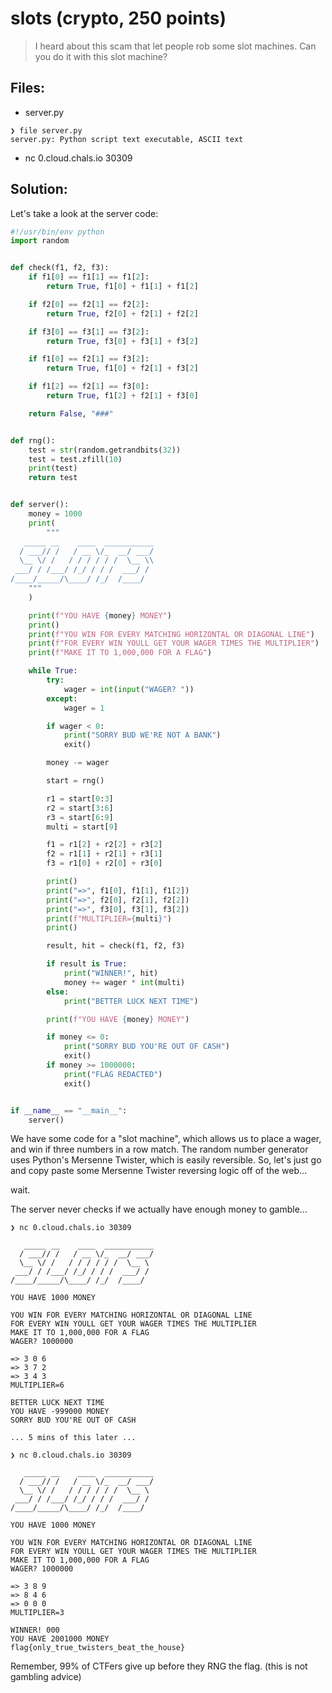 # slots (crypto, 250 points)

> I heard about this scam that let people rob some slot machines. Can you do it with this slot machine?

## Files:

- server.py
```
❯ file server.py
server.py: Python script text executable, ASCII text
```

- nc 0.cloud.chals.io 30309

## Solution:

Let's take a look at the server code:

```python
#!/usr/bin/env python
import random


def check(f1, f2, f3):
    if f1[0] == f1[1] == f1[2]:
        return True, f1[0] + f1[1] + f1[2]

    if f2[0] == f2[1] == f2[2]:
        return True, f2[0] + f2[1] + f2[2]

    if f3[0] == f3[1] == f3[2]:
        return True, f3[0] + f3[1] + f3[2]

    if f1[0] == f2[1] == f3[2]:
        return True, f1[0] + f2[1] + f3[2]

    if f1[2] == f2[1] == f3[0]:
        return True, f1[2] + f2[1] + f3[0]

    return False, "###"


def rng():
    test = str(random.getrandbits(32))
    test = test.zfill(10)
    print(test)
    return test


def server():
    money = 1000
    print(
        """
   _____ __    ____  ___________
  / ___// /   / __ \/_  __/ ___/
  \__ \/ /   / / / / / /  \__ \\
 ___/ / /___/ /_/ / / /  ___/ /
/____/_____/\____/ /_/  /____/
    """
    )

    print(f"YOU HAVE {money} MONEY")
    print()
    print(f"YOU WIN FOR EVERY MATCHING HORIZONTAL OR DIAGONAL LINE")
    print(f"FOR EVERY WIN YOULL GET YOUR WAGER TIMES THE MULTIPLIER")
    print(f"MAKE IT TO 1,000,000 FOR A FLAG")

    while True:
        try:
            wager = int(input("WAGER? "))
        except:
            wager = 1

        if wager < 0:
            print("SORRY BUD WE'RE NOT A BANK")
            exit()

        money -= wager

        start = rng()

        r1 = start[0:3]
        r2 = start[3:6]
        r3 = start[6:9]
        multi = start[9]

        f1 = r1[2] + r2[2] + r3[2]
        f2 = r1[1] + r2[1] + r3[1]
        f3 = r1[0] + r2[0] + r3[0]

        print()
        print("=>", f1[0], f1[1], f1[2])
        print("=>", f2[0], f2[1], f2[2])
        print("=>", f3[0], f3[1], f3[2])
        print(f"MULTIPLIER={multi}")
        print()

        result, hit = check(f1, f2, f3)

        if result is True:
            print("WINNER!", hit)
            money += wager * int(multi)
        else:
            print("BETTER LUCK NEXT TIME")

        print(f"YOU HAVE {money} MONEY")

        if money <= 0:
            print("SORRY BUD YOU'RE OUT OF CASH")
            exit()
        if money >= 1000000:
            print("FLAG REDACTED")
            exit()


if __name__ == "__main__":
    server()
```

We have some code for a "slot machine", which allows us to place a wager, and win if three numbers in a row match. The random number generator uses Python's Mersenne Twister, which is easily reversible. So, let's just go and copy paste some Mersenne Twister reversing logic off of the web...

wait.

The server never checks if we actually have enough money to gamble...

```
❯ nc 0.cloud.chals.io 30309

   _____ __    ____  ___________
  / ___// /   / __ \/_  __/ ___/
  \__ \/ /   / / / / / /  \__ \
 ___/ / /___/ /_/ / / /  ___/ /
/____/_____/\____/ /_/  /____/

YOU HAVE 1000 MONEY

YOU WIN FOR EVERY MATCHING HORIZONTAL OR DIAGONAL LINE
FOR EVERY WIN YOULL GET YOUR WAGER TIMES THE MULTIPLIER
MAKE IT TO 1,000,000 FOR A FLAG
WAGER? 1000000

=> 3 0 6
=> 3 7 2
=> 3 4 3
MULTIPLIER=6

BETTER LUCK NEXT TIME
YOU HAVE -999000 MONEY
SORRY BUD YOU'RE OUT OF CASH

... 5 mins of this later ...

❯ nc 0.cloud.chals.io 30309

   _____ __    ____  ___________
  / ___// /   / __ \/_  __/ ___/
  \__ \/ /   / / / / / /  \__ \
 ___/ / /___/ /_/ / / /  ___/ /
/____/_____/\____/ /_/  /____/

YOU HAVE 1000 MONEY

YOU WIN FOR EVERY MATCHING HORIZONTAL OR DIAGONAL LINE
FOR EVERY WIN YOULL GET YOUR WAGER TIMES THE MULTIPLIER
MAKE IT TO 1,000,000 FOR A FLAG
WAGER? 1000000

=> 3 8 9
=> 8 4 6
=> 0 0 0
MULTIPLIER=3

WINNER! 000
YOU HAVE 2001000 MONEY
flag{only_true_twisters_beat_the_house}
```

Remember, 99% of CTFers give up before they RNG the flag. (this is not gambling advice)
